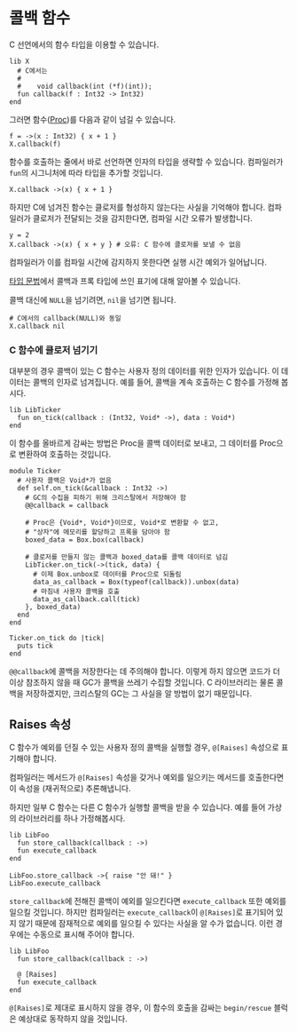 # 콜백 함수

C 선언에서의 함수 타입을 이용할 수 있습니다.

```crystal
lib X
  # C에서는
  #
  #    void callback(int (*f)(int));
  fun callback(f : Int32 -> Int32)
end
```

그러면 함수([Proc](http://crystal-lang.org/api/Proc.html))를 다음과 같이 넘길 수 있습니다.

```crystal
f = ->(x : Int32) { x + 1 }
X.callback(f)
```

함수를 호출하는 줄에서 바로 선언하면 인자의 타입을 생략할 수 있습니다. 컴파일러가 `fun`의 시그니처에 따라 타입을 추가할 것입니다.

```crystal
X.callback ->(x) { x + 1 }
```

하지만 C에 넘겨진 함수는 클로저를 형성하지 않는다는 사실을 기억해야 합니다. 컴파일러가 클로저가 전달되는 것을 감지한다면, 컴파일 시간 오류가 발생합니다.

```crystal
y = 2
X.callback ->(x) { x + y } # 오류: C 함수에 클로저를 보낼 수 없음
```

컴파일러가 이를 컴파일 시간에 감지하지 못한다면 실행 시간 예외가 일어납니다.

[타입 문법](../type_grammar.html)에서 콜백과 프록 타입에 쓰인 표기에 대해 알아볼 수 있습니다.

콜백 대신에 `NULL`을 넘기려면, `nil`을 넘기면 됩니다.

```crystal
# C에서의 callback(NULL)와 동일
X.callback nil
```

### C 함수에 클로저 넘기기

대부분의 경우 콜백이 있는 C 함수는 사용자 정의 데이터를 위한 인자가 있습니다. 이 데이터는 콜백의 인자로 넘겨집니다. 예를 들어, 콜백을 계속 호출하는 C 함수를 가정해 봅시다.

```crystal
lib LibTicker
  fun on_tick(callback : (Int32, Void* ->), data : Void*)
end
```

이 함수를 올바르게 감싸는 방법은 Proc을 콜백 데이터로 보내고, 그 데이터를 Proc으로 변환하여 호출하는 것입니다.

```crystal
module Ticker
  # 사용자 콜백은 Void*가 없음
  def self.on_tick(&callback : Int32 ->)
    # GC의 수집을 피하기 위해 크리스탈에서 저장해야 함
    @@callback = callback

    # Proc은 {Void*, Void*}이므로, Void*로 변환할 수 없고,
    # "상자"에 메모리를 할당하고 프록을 담아야 함
    boxed_data = Box.box(callback)

    # 클로저를 만들지 않는 콜백과 boxed_data를 콜백 데이터로 넘김
    LibTicker.on_tick(->(tick, data) {
      # 이제 Box.unbox로 데이터를 Proc으로 되돌림
      data_as_callback = Box(typeof(callback)).unbox(data)
      # 마침내 사용자 콜백을 호출
      data_as_callback.call(tick)
    }, boxed_data)
  end
end

Ticker.on_tick do |tick|
  puts tick
end
```

`@@callback`에 콜백을 저장한다는 데 주의해야 합니다. 이렇게 하지 않으면 코드가 더 이상 참조하지 않을 때 GC가 콜백을 쓰레기 수집할 것입니다. C 라이브러리는 물론 콜백을 저장하겠지만, 크리스탈의 GC는 그 사실을 알 방법이 없기 때문입니다.

## Raises 속성

C 함수가 예외를 던질 수 있는 사용자 정의 콜백을 실행할 경우, `@[Raises]` 속성으로 표기해야 합니다.

컴파일러는 메서드가 `@[Raises]` 속성을 갖거나 예외를 일으키는 메서드를 호출한다면 이 속성을 (재귀적으로) 추론해냅니다.

하지만 일부 C 함수는 다른 C 함수가 실행할 콜백을 받을 수 있습니다. 예를 들어 가상의 라이브러리를 하나 가정해봅시다.

```crystal
lib LibFoo
  fun store_callback(callback : ->)
  fun execute_callback
end

LibFoo.store_callback ->{ raise "안 돼!" }
LibFoo.execute_callback
```

`store_callback`에 전해진 콜백이 예외를 일으킨다면 `execute_callback` 또한 예외를 일으킬 것입니다. 하지만 컴파일러는 `execute_callback`이 `@[Raises]`로 표기되어 있지 않기 때문에 잠재적으로 예외를 일으킬 수 있다는 사실을 알 수가 없습니다. 이런 경우에는 수동으로 표시해 주어야 합니다.

```crystal
lib LibFoo
  fun store_callback(callback : ->)

  @ [Raises]
  fun execute_callback
end
```

`@[Raises]`로 제대로 표시하지 않을 경우, 이 함수의 호출을 감싸는 `begin/rescue` 블럭은 예상대로 동작하지 않을 것입니다.
